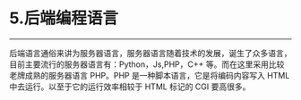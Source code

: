 # 5.后端编程语言

---

后端语言通俗来讲为服务器语言，服务器语言随着技术的发展，诞生了众多语言，目前主要流行的服务器语言有：Python，Js,PHP，C++ 等。而在这里采用比较老牌成熟的服务器语言 PHP。PHP 是一种脚本语言，它是将编码内容写入 HTML 中去运行。以至于它的运行效率相较于 HTML 标记的 CGI 要高很多。
